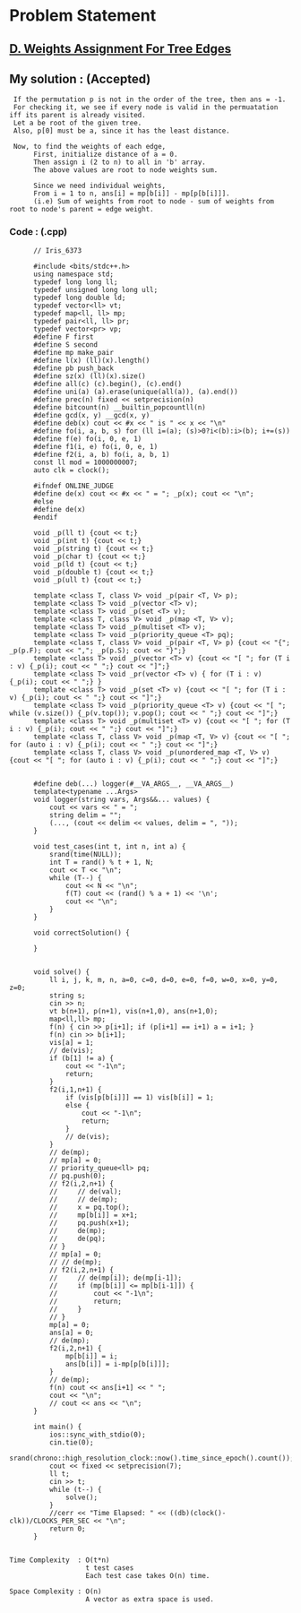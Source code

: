 # Problem Statement

## [D. Weights Assignment For Tree Edges](https://codeforces.com/contest/1611/problem/D)


## My solution :  (Accepted)

     If the permutation p is not in the order of the tree, then ans = -1.
     For checking it, we see if every node is valid in the permuatation iff its parent is already visited.
     Let a be root of the given tree.
     Also, p[0] must be a, since it has the least distance.
     
     Now, to find the weights of each edge,
          First, initialize distance of a = 0.
          Then assign i (2 to n) to all in 'b' array.
          The above values are root to node weights sum.
          
          Since we need individual weights,
          From i = 1 to n, ans[i] = mp[b[i]] - mp[p[b[i]]].
          (i.e) Sum of weights from root to node - sum of weights from root to node's parent = edge weight.
          
        
   ### Code : (.cpp)  
      
          // Iris_6373
 
          #include <bits/stdc++.h>
          using namespace std;
          typedef long long ll;
          typedef unsigned long long ull;
          typedef long double ld;
          typedef vector<ll> vt;
          typedef map<ll, ll> mp;
          typedef pair<ll, ll> pr;
          typedef vector<pr> vp;
          #define F first
          #define S second
          #define mp make_pair
          #define l(x) (ll)(x).length()
          #define pb push_back
          #define sz(x) (ll)(x).size()
          #define all(c) (c).begin(), (c).end()
          #define uni(a) (a).erase(unique(all(a)), (a).end())
          #define prec(n) fixed << setprecision(n)
          #define bitcount(n) __builtin_popcountll(n)
          #define gcd(x, y) __gcd(x, y)
          #define deb(x) cout << #x << " is " << x << "\n"
          #define fo(i, a, b, s) for (ll i=(a); (s)>0?i<(b):i>(b); i+=(s))
          #define f(e) fo(i, 0, e, 1)
          #define f1(i, e) fo(i, 0, e, 1)
          #define f2(i, a, b) fo(i, a, b, 1)
          const ll mod = 1000000007;
          auto clk = clock();

          #ifndef ONLINE_JUDGE
          #define de(x) cout << #x << " = "; _p(x); cout << "\n";
          #else
          #define de(x)
          #endif

          void _p(ll t) {cout << t;}
          void _p(int t) {cout << t;}
          void _p(string t) {cout << t;}
          void _p(char t) {cout << t;}
          void _p(ld t) {cout << t;}
          void _p(double t) {cout << t;}
          void _p(ull t) {cout << t;}

          template <class T, class V> void _p(pair <T, V> p);
          template <class T> void _p(vector <T> v);
          template <class T> void _p(set <T> v);
          template <class T, class V> void _p(map <T, V> v);
          template <class T> void _p(multiset <T> v);
          template <class T> void _p(priority_queue <T> pq);
          template <class T, class V> void _p(pair <T, V> p) {cout << "{"; _p(p.F); cout << ","; _p(p.S); cout << "}";}
          template <class T> void _p(vector <T> v) {cout << "[ "; for (T i : v) {_p(i); cout << " ";} cout << "]";}
          template <class T> void _pr(vector <T> v) { for (T i : v) {_p(i); cout << " ";} }
          template <class T> void _p(set <T> v) {cout << "[ "; for (T i : v) {_p(i); cout << " ";} cout << "]";}
          template <class T> void _p(priority_queue <T> v) {cout << "[ "; while (v.size()) {_p(v.top()); v.pop(); cout << " ";} cout << "]";}
          template <class T> void _p(multiset <T> v) {cout << "[ "; for (T i : v) {_p(i); cout << " ";} cout << "]";}
          template <class T, class V> void _p(map <T, V> v) {cout << "[ "; for (auto i : v) {_p(i); cout << " ";} cout << "]";}
          template <class T, class V> void _p(unordered_map <T, V> v) {cout << "[ "; for (auto i : v) {_p(i); cout << " ";} cout << "]";}


          #define deb(...) logger(#__VA_ARGS__, __VA_ARGS__)
          template<typename ...Args>
          void logger(string vars, Args&&... values) {
              cout << vars << " = ";
              string delim = "";
              (..., (cout << delim << values, delim = ", "));
          }

          void test_cases(int t, int n, int a) {
              srand(time(NULL));
              int T = rand() % t + 1, N;
              cout << T << "\n";
              while (T--) {
                  cout << N << "\n";
                  f(T) cout << (rand() % a + 1) << '\n';
                  cout << "\n";
              }
          }

          void correctSolution() {

          }


          void solve() {  
              ll i, j, k, m, n, a=0, c=0, d=0, e=0, f=0, w=0, x=0, y=0, z=0;
              string s;
              cin >> n;
              vt b(n+1), p(n+1), vis(n+1,0), ans(n+1,0);
              map<ll,ll> mp;
              f(n) { cin >> p[i+1]; if (p[i+1] == i+1) a = i+1; }
              f(n) cin >> b[i+1];
              vis[a] = 1;
              // de(vis);
              if (b[1] != a) {
                  cout << "-1\n";
                  return;
              }
              f2(i,1,n+1) {
                  if (vis[p[b[i]]] == 1) vis[b[i]] = 1;
                  else {
                      cout << "-1\n";
                      return;
                  }
                  // de(vis);
              }
              // de(mp);
              // mp[a] = 0;
              // priority_queue<ll> pq;
              // pq.push(0);
              // f2(i,2,n+1) {
              //     // de(val);
              //     // de(mp);
              //     x = pq.top();
              //     mp[b[i]] = x+1;
              //     pq.push(x+1);
              //     de(mp);
              //     de(pq);
              // }
              // mp[a] = 0;
              // // de(mp);
              // f2(i,2,n+1) {
              //     // de(mp[i]); de(mp[i-1]);
              //     if (mp[b[i]] <= mp[b[i-1]]) {
              //         cout << "-1\n";
              //         return;
              //     }
              // }
              mp[a] = 0;
              ans[a] = 0;
              // de(mp);
              f2(i,2,n+1) {
                  mp[b[i]] = i;
                  ans[b[i]] = i-mp[p[b[i]]];    
              }
              // de(mp);
              f(n) cout << ans[i+1] << " ";
              cout << "\n";
              // cout << ans << "\n";
          }

          int main() {
              ios::sync_with_stdio(0);
              cin.tie(0);
              srand(chrono::high_resolution_clock::now().time_since_epoch().count());
              cout << fixed << setprecision(7);
              ll t;
              cin >> t;
              while (t--) {
                  solve();
              }
              //cerr << "Time Elapsed: " << ((db)(clock()-clk))/CLOCKS_PER_SEC << "\n";
              return 0;
          }   


    Time Complexity  : O(t*n)
                       t test cases
                       Each test case takes O(n) time. 

    Space Complexity : O(n)
                       A vector as extra space is used.
